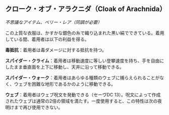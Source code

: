 ## クローク・オブ・アラクニダ（Cloak of Arachnida）
*不思議なアイテム、ベリー・レア（同調が必要）*

この上質な衣服は、かすかな銀色の糸で織り込まれた黒い絹でできている。着用している間、着用者は以下の利益を得る。

**毒抵抗**：着用者は毒ダメージに対する抵抗を持つ。

**スパイダー・クライム**：着用者は移動速度に等しい登攀速度を持ち、手を自由にしたまま垂直面を上下に移動し、天井に沿って移動できる。

**スパイダー・ウォーク**：着用者はあらゆる種類のウェブに捕らえられることがなく、ウェブを困難な地形であるかのように移動できる。

**ウェブ**：着用者はウェブ呪文を発動できる（セーヴDC 13）。呪文によって作成されたウェブは通常の2倍の領域を満たす。一度使用すると、この特性は次の夜明けまで再び使用できない。